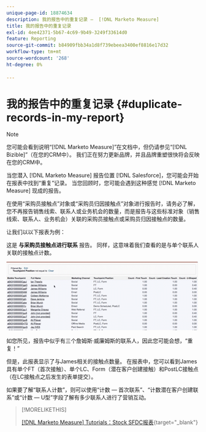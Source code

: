 ```yaml
---
unique-page-id: 18874634
description: 我的报告中的重复记录 —  [!DNL Marketo Measure]
title: 我的报告中的重复记录
exl-id: 4ee42371-5b67-4c69-9b49-3249f33614d0
feature: Reporting
source-git-commit: b84909fbb34a1d8f739ebeea3400ef8816e17d32
workflow-type: tm+mt
source-wordcount: '268'
ht-degree: 0%

---
```


# 我的报告中的重复记录 {#duplicate-records-in-my-report}

>[!NOTE]
>
>您可能会看到说明“[!DNL Marketo Measure]”在文档中，但仍请参见“[!DNL Bizible]”（在您的CRM中）。 我们正在努力更新品牌，并且品牌重塑很快将会反映在您的CRM中。

当您潜入 [!DNL Marketo Measure] 报告位置 [!DNL Salesforce]，您可能会开始在报表中找到“重复”记录。 当您回顾时，您可能会遇到这种感觉 [!DNL Marketo Measure] 现成的报告。

在使用“采购员接触点”对象或“采购员归因接触点”对象进行报告时，请务必了解，您不再报告销售线索、联系人或业务机会的数量，而是报告与这些标准对象（销售线索、联系人、业务机会）关联的采购员接触点或采购员归因接触点的数量。

让我们以以下报表为例：

这是 **与采购员接触点进行联系** 报告。 同样，这意味着我们查看的是与单个联系人关联的接触点计数。

![](assets/1.gif)

如您所见，报告中似乎有三个詹姆斯·威廉姆斯的联系人，因此您可能会想，“重复！”

但是，此报表显示了与James相关的接触点数量。 在报表中，您可以看到James具有单个FT（首次接触）、单个LC、Form（潜在客户创建接触）和PostLC接触点（在LC接触点之后发生的表单提交）。

如果要了解“联系人计数”，则可以使用“计数 — 首次联系”、“计数潜在客户创建联系”或“计数 — U型”字段了解有多少联系人进行了营销互动。

>[!MORELIKETHIS]
>
>[[!DNL Marketo Measure] Tutorials：Stock SFDC报表](https://experienceleague.adobe.com/en/docs/marketo-measure-learn/tutorials/onboarding/marketo-measure-102/stock-salesforce-reports){target="_blank"}
